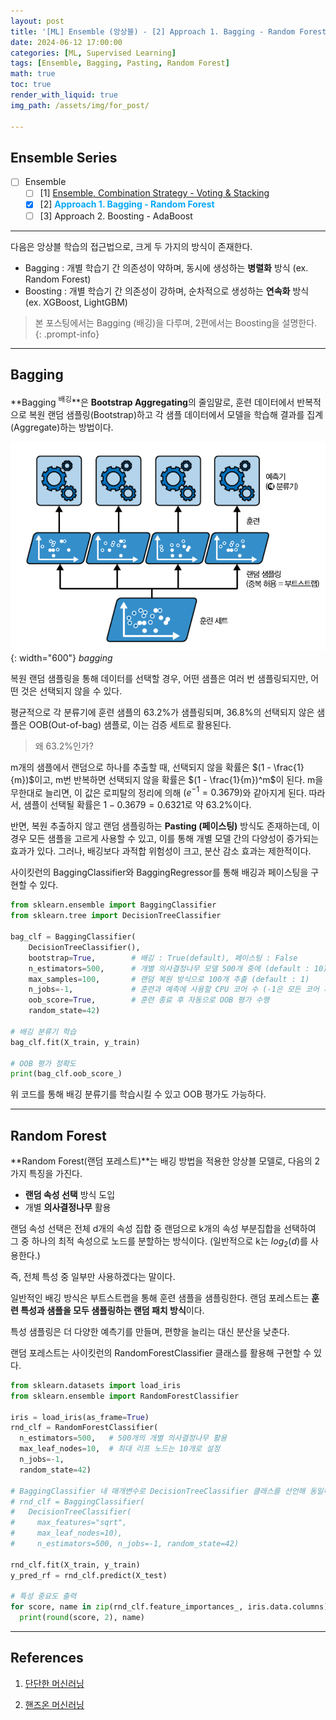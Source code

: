 ```yaml
---
layout: post
title: '[ML] Ensemble (앙상블) - [2] Approach 1. Bagging - Random Forest'
date: 2024-06-12 17:00:00
categories: [ML, Supervised Learning]
tags: [Ensemble, Bagging, Pasting, Random Forest]
math: true
toc: true
render_with_liquid: true
img_path: /assets/img/for_post/

---
```


## Ensemble Series

- [ ] Ensemble
  - [ ] [1] [Ensemble, Combination Strategy - Voting & Stacking](https://minsuk1003.github.io/posts/Ensemble-1/)
  - [x] [2] <span style="color: #07a8f7">**Approach 1. Bagging - Random Forest**</span>
  - [ ] [3] Approach 2. Boosting - AdaBoost

---
다음은 앙상블 학습의 접근법으로, 크게 두 가지의 방식이 존재한다.

- Bagging : 개별 학습기 간 의존성이 약하며, 동시에 생성하는 **병렬화** 방식 (ex. Random Forest)
- Boosting : 개별 학습기 간 의존성이 강하며, 순차적으로 생성하는 **연속화** 방식 (ex. XGBoost, LightGBM)
  
> 본 포스팅에서는 Bagging (배깅)을 다루며, 2편에서는 Boosting을 설명한다.
{: .prompt-info}

---
## Bagging

**Bagging <sup>배깅</sup>**은 **Bootstrap Aggregating**의 줄임말로, 훈련 데이터에서 반복적으로 복원 랜덤 샘플링(Bootstrap)하고 각 샘플 데이터에서 모델을 학습해 결과를 집계(Aggregate)하는 방법이다.

![fig4](assets/img/for_post/240515-4.png){: width="600"}
_bagging_

복원 랜덤 샘플링을 통해 데이터를 선택할 경우, 어떤 샘플은 여러 번 샘플링되지만, 어떤 것은 선택되지 않을 수 있다. 

평균적으로 각 분류기에 훈련 샘플의 63.2%가 샘플링되며, 36.8%의 선택되지 않은 샘플은 OOB(Out-of-bag) 샘플로, 이는 검증 세트로 활용된다.

> 왜 63.2%인가? <br> 

m개의 샘플에서 랜덤으로 하나를 추출할 때, 선택되지 않을 확률은 $(1 - \frac{1}{m})$이고, m번 반복하면 선택되지 않을 확률은 $(1 - \frac{1}{m})^m$이 된다. m을 무한대로 늘리면, 이 값은 로피탈의 정리에 의해 $(e^{-1} = 0.3679)$와 같아지게 된다. 따라서, 샘플이 선택될 확률은 $1 - 0.3679 = 0.6321$로 약 63.2%이다.

반면, 복원 추출하지 않고 랜덤 샘플링하는 **Pasting (페이스팅)** 방식도 존재하는데, 이 경우 모든 샘플을 고르게 사용할 수 있고, 이를 통해 개별 모델 간의 다양성이 증가되는 효과가 있다. 그러나, 배깅보다 과적합 위험성이 크고, 분산 감소 효과는 제한적이다.

사이킷런의 BaggingClassifier와 BaggingRegressor를 통해 배깅과 페이스팅을 구현할 수 있다.

~~~python
from sklearn.ensemble import BaggingClassifier
from sklearn.tree import DecisionTreeClassifier

bag_clf = BaggingClassifier(
    DecisionTreeClassifier(),        
    bootstrap=True,        # 배깅 : True(default), 페이스팅 : False
    n_estimators=500,      # 개별 의사결정나무 모델 500개 중에 (default : 10)
    max_samples=100,       # 랜덤 복원 방식으로 100개 추출 (default : 1)
    n_jobs=-1,             # 훈련과 예측에 사용할 CPU 코어 수 (-1은 모든 코어 사용, default : 1)
    oob_score=True,        # 훈련 종료 후 자동으로 OOB 평가 수행
    random_state=42)

# 배깅 분류기 학습
bag_clf.fit(X_train, y_train)

# OOB 평가 정확도
print(bag_clf.oob_score_)
~~~

위 코드를 통해 배깅 분류기를 학습시킬 수 있고 OOB 평가도 가능하다.

---
## Random Forest

**Random Forest(랜덤 포레스트)**는 배깅 방법을 적용한 앙상블 모델로, 다음의 2가지 특징을 가진다.

- **랜덤 속성 선택** 방식 도입
- 개별 **의사결정나무** 활용

랜덤 속성 선택은 전체 d개의 속성 집합 중 랜덤으로 k개의 속성 부분집합을 선택하여 그 중 하나의 최적 속성으로 노드를 분할하는 방식이다. (일반적으로 k는 $log_2(d)$를 사용한다.)

즉, 전체 특성 중 일부만 사용하겠다는 말이다.

일반적인 배깅 방식은 부트스트랩을 통해 훈련 샘플을 샘플링한다. 랜덤 포레스트는 **훈련 특성과 샘플을 모두 샘플링하는 랜덤 패치 방식**이다.

특성 샘플링은 더 다양한 예측기를 만들며, 편향을 늘리는 대신 분산을 낮춘다.

랜덤 포레스트는 사이킷런의 RandomForestClassifier 클래스를 활용해 구현할 수 있다.

~~~python
from sklearn.datasets import load_iris
from sklearn.ensemble import RandomForestClassifier

iris = load_iris(as_frame=True)
rnd_clf = RandomForestClassifier(
  n_estimators=500,   # 500개의 개별 의사결정나무 활용
  max_leaf_nodes=10,  # 최대 리프 노드는 10개로 설정
  n_jobs=-1,
  random_state=42)

# BaggingClassifier 내 매개변수로 DecisionTreeClassifier 클래스를 선언해 동일하게 활용 가능
# rnd_clf = BaggingClassifier(
#   DecisionTreeClassifier(
#     max_features="sqrt",
#     max_leaf_nodes=10),
#     n_estimators=500, n_jobs=-1, random_state=42)

rnd_clf.fit(X_train, y_train)
y_pred_rf = rnd_clf.predict(X_test)

# 특성 중요도 출력
for score, name in zip(rnd_clf.feature_importances_, iris.data.columns):
  print(round(score, 2), name)
~~~


---
## References

1) [단단한 머신러닝](https://product.kyobobook.co.kr/detail/S000001916959)

2) [핸즈온 머신러닝](https://product.kyobobook.co.kr/detail/S000208981368)
